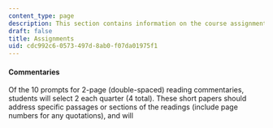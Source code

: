 ```yaml
---
content_type: page
description: This section contains information on the course assignments.
draft: false
title: Assignments
uid: cdc992c6-0573-497d-8ab0-f07da01975f1
---
```

#### Commentaries

Of the 10 prompts for 2-page (double-spaced) reading commentaries, students will select 2 each quarter (4 total). These short papers should address specific passages or sections of the readings (include page numbers for any quotations), and will